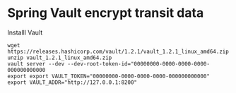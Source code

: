 
# Spring Vault encrypt transit data


Installl Vault

```
wget https://releases.hashicorp.com/vault/1.2.1/vault_1.2.1_linux_amd64.zip
unzip vault_1.2.1_linux_amd64.zip
vault server --dev --dev-root-token-id="00000000-0000-0000-0000-000000000000
export export VAULT_TOKEN="00000000-0000-0000-0000-000000000000"
export VAULT_ADDR="http://127.0.0.1:8200"
```
